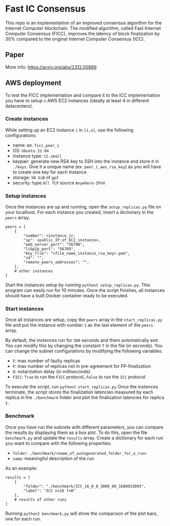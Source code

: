 # Fast IC Consensus

This repo is an implementation of an improved consensus algorithm for the Internet Computer blockchain. The modified algorithm, called Fast Internet Computer Consensus (FICC), improves the latency of block finalization by 30% compared to the original Internet Computer Consensus (ICC).

## Paper
More info: https://arxiv.org/abs/2312.05869

## AWS deployment
To test the FICC implementation and compare it to the ICC implementation you have to setup `n` AWS EC2 instances (ideally at least 4 in different datacenters).

### Create instances
While setting up an EC2 instance `i` in `[1,n]`, use the following configurations:
- name: ex. `ficc_peer_i`
- OS: `Ubuntu 22.04`
- instance type: `t2.small`
- keypair: generate new RSA key to SSH into the instance and store it in `./keys`. Give it a unique name (ex. `peer_i_aws_rsa_key`) as you will have to create one key for each instance
- storage: `50 GiB` of `gp3`
- security: type `All TCP` source `Anywhere-IPV4`

### Setup instances
Once the instances are up and running, open the `setup_replicas.py` file on your localhost. For each instance you created, insert a dictionary in the `peers` array.

```
peers = [
    {
        "number": <instance_i>,
        "ip": <public_IP_of_EC2_instance>,
        "web_server_port": "56790",
        "libp2p_port": "56789",
        "key_file": "<file_name_instance_rsa_key>.pem",
        "id": "",
        "remote_peers_addresses": "",
    },
    # other instances
]
```
 
 Start the instances setup by running `python3 setup_replicas.py`. This program can easily run for 10 minutes. Once the script finishes, all instances should have a built Docker container ready to be executed.

 ### Start instances
Once all instances are setup, copy the `peers` array in the `start_replicas.py` file and put the instance with number `1` as the last element of the `peers` array.

By default, the instances run for `300` seconds and them automatically exit. You can modify this by changing the constant `T` in the file (in seconds). You can change the subnet configurations by modifying the following variables:
- `F`: max number of faulty replicas
- `P`: max number of replicas not in pre-agreement for FP-finalization
- `D`: notarization delay (in milliseconds)
- `FICC`: `True` to run the `FICC` protocol, `False` to run the `ICC` protocol 

To execute the script, run `python3 start_replicas.py`
Once the instances terminate, the script stores the finalization latencies measured by each replica in the `./benchmark` folder and plot the finalization latencies for replica `1`.

### Benchmark
Once you have run the subnets with different parameters, you can compare the results by displaying them as a box plot. To do this, open the file `benchmark.py` and update the `results` array. Create a dictionary for each run you want to compare with the following properties:
- `folder`: `./benchmark/<name_of_autogenerated_folder_for_a_run>`
- `name`: meaningful description of the run

As an example:
```
results = [
    {
        "folder": "./benchmark/ICC_16_0_0_3000_60_1680033093",
        "label": "ICC n=16 f=0"
    },
    # results of other runs
]
```

Running `python3 benchmark.py` will show the comparison of the plot bars, one for each run.
